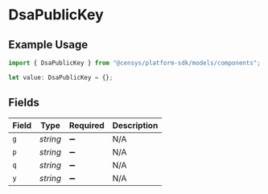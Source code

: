 # DsaPublicKey

## Example Usage

```typescript
import { DsaPublicKey } from "@censys/platform-sdk/models/components";

let value: DsaPublicKey = {};
```

## Fields

| Field              | Type               | Required           | Description        |
| ------------------ | ------------------ | ------------------ | ------------------ |
| `g`                | *string*           | :heavy_minus_sign: | N/A                |
| `p`                | *string*           | :heavy_minus_sign: | N/A                |
| `q`                | *string*           | :heavy_minus_sign: | N/A                |
| `y`                | *string*           | :heavy_minus_sign: | N/A                |
